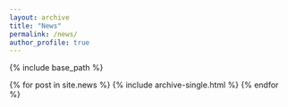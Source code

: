```yaml
---
layout: archive
title: "News"
permalink: /news/
author_profile: true
---
```

    
{% include base_path %}

{% for post in site.news %}
    {% include archive-single.html %}
{% endfor %}

